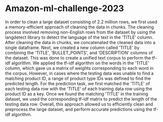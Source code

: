 # Amazon-ml-challenge-2023

In order to clean a large dataset consisting of 2.2 million rows, we first used a memory-efficient approach of cleaning the data in chunks. The cleaning process involved removing non-English rows from the dataset by using the langdetect library to detect the language of the text in the 'TITLE' column. After cleaning the data in chunks, we concatenated the cleaned data into a single dataframe.
Next, we created a new column called 'TITLE' by combining the 'TITLE', 'BULLET_POINTS', and 'DESCRIPTION' columns of the dataset. This was done to create a unified text corpus to perform the tf-idf algorithm. We applied the tf-idf algorithm on the words in the 'TITLE' column, which gave us a matrix of weights corresponding to each word in the corpus. However, in cases where the testing data was unable to find a matching product ID, a range of product type IDs was defined to find the predicted length.
For the prediction task, we first matched the 'TITLE' of each testing data row with the 'TITLE' of each training data row using the product ID as a key. Once we found the matching 'TITLE' in the training dataset, we used the corresponding tf-idf matrix to predict the length of the testing data row.
Overall, this approach allowed us to efficiently clean and preprocess the large dataset, and perform accurate predictions using the tf-idf algorithm.
